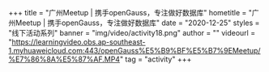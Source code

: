+++
    title = "广州Meetup | 携手openGauss，专注做好数据库"
    hometitle = "广州Meetup | 携手openGauss，专注做好数据库"
    date = "2020-12-25"
    styles = "线下活动系列"
    banner = "img/video/activity18.png"
    author = ""
    videourl = "https://learningvideo.obs.ap-southeast-1.myhuaweicloud.com:443/openGauss%E5%B9%BF%E5%B7%9EMeetup/%E7%86%8A%E5%87%AF.MP4"
    tag = "activity"
+++